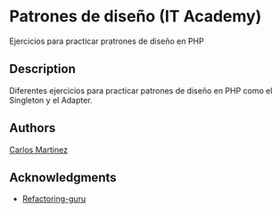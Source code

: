 # Patrones de diseño (IT Academy)

Ejercicios para practicar pratrones de diseño en PHP

## Description

Diferentes ejercicios para practicar patrones de diseño en PHP como el Singleton y el Adapter.

## Authors

[Carlos Martinez](https://www.linkedin.com/in/carlos-full-stack/)

## Acknowledgments

* [Refactoring-guru](https://refactoring.guru/design-patterns/php)
